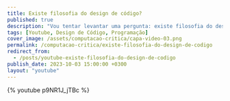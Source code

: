 ```yaml
---
title: Existe filosofia do design de código?
published: true
description: "Vou tentar levantar uma pergunta: existe filosofia do design de código? Para responder essa pergunta eu defino o que é filosofia, depois o que é design de código e por fim parto para revisitar a definição de complexidade, módulos e camadas."
tags: [Youtube, Design de Código, Programação]
cover_image: /assets/computacao-critica/capa-video-03.png
permalink: /computacao-critica/existe-filosofia-do-design-de-codigo
redirect_from:
  - /posts/youtube-existe-filosofia-do-design-de-codigo
publish_date: 2023-10-03 15:00:00 +0300
layout: "youtube"
---
```



{% youtube p9NR1J_jTBc %}